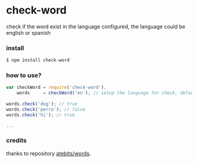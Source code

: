 # check-word

check if the word exist in the language configured, the language could be english or spanish

### install

```bash
$ npm install check-word
```

### how to use?

```javascript
var checkWord = require('check-word'),
    words     = checkWord('en'); // setup the language for check, default is en
    
words.check('dog'); // true
words.check('perro'); // false
words.check('hi'); // true

...

```

### credits

thanks to repository  [atebits/words](https://github.com/atebits/Words).



